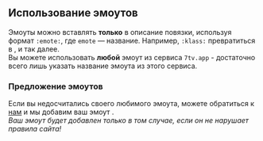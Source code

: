 ## Использование эмоутов
Эмоуты можно вставлять **только** в описание повязки, используя формат `:emote:`, где `emote` — название. Например, `:klass:` превратиться в <Emote name="klass" height="2em"></Emote>  , и так далее.   
Вы можете использовать **любой** эмоут из сервиса `7tv.app` - достаточно всего лишь указать название эмоута из этого сервиса.

### Предложение эмоутов
Если вы недосчитались своего любимого эмоута, можете обратиться к [нам](/contacts) и мы добавим ваш эмоут <Emote name="pwgood3" height="2em"></Emote>  .  
*Ваш эмоут будет добавлен только в том случае, если он не нарушает правила сайта!* 
